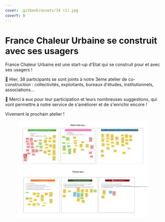 ```yaml
---
cover: .gitbook/assets/14 (1).jpg
coverY: 0
---
```


# France Chaleur Urbaine se construit avec ses usagers

France Chaleur Urbaine est une start-up d'Etat qui se construit pour et avec ses usagers !

👥 Hier, 38 participants se sont joints à notre 3ème atelier de co-construction : collectivités, exploitants, bureaux d'études, institutionnels, associations...

🙌 Merci à eux pour leur participation et leurs nombreuses suggestions, qui vont permettre à notre service de s'améliorer et de s'enrichir encore !

Vivement le prochain atelier !

<figure><img src=".gitbook/assets/image (5).png" alt=""><figcaption></figcaption></figure>
